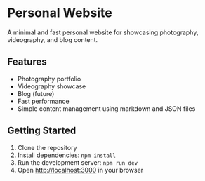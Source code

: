 # Personal Website

A minimal and fast personal website for showcasing photography, videography, and blog content.

## Features

- Photography portfolio
- Videography showcase
- Blog (future)
- Fast performance
- Simple content management using markdown and JSON files

## Getting Started

1. Clone the repository
2. Install dependencies: `npm install`
3. Run the development server: `npm run dev`
4. Open [http://localhost:3000](http://localhost:3000) in your browser

